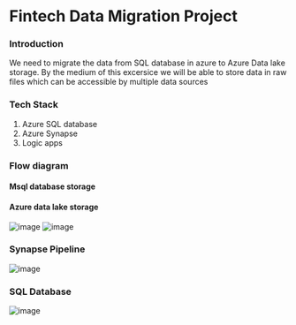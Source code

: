 # Fintech Data Migration Project

### Introduction
We need to migrate the data from SQL database in azure to Azure Data lake storage. By the medium of this excersice we will be able to store data in raw files which can be accessible by multiple data sources

### Tech Stack
1. Azure SQL database
2. Azure Synapse
3. Logic apps

### Flow diagram


#### Msql database storage


#### Azure data lake storage
![image](https://github.com/user-attachments/assets/cf401bc4-6d70-45e9-a41e-b837d528df1b)   ![image](https://github.com/user-attachments/assets/d5db8c0f-6c96-457a-9f49-226ccfb57b74)

### Synapse Pipeline
![image](https://github.com/user-attachments/assets/b6da2c3b-72e9-4a74-96e4-cb195291a38e)

### SQL Database
![image](https://github.com/user-attachments/assets/3cdeab79-c234-4044-b3b6-6cb40281e303)





